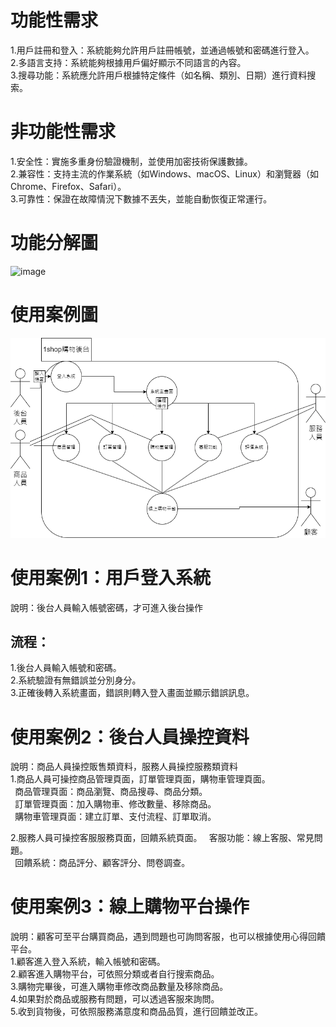 # 功能性需求
1.用戶註冊和登入：系統能夠允許用戶註冊帳號，並通過帳號和密碼進行登入。  
2.多語言支持：系統能夠根據用戶偏好顯示不同語言的內容。  
3.搜尋功能：系統應允許用戶根據特定條件（如名稱、類別、日期）進行資料搜索。   

# 非功能性需求
1.安全性：實施多重身份驗證機制，並使用加密技術保護數據。  
2.兼容性：支持主流的作業系統（如Windows、macOS、Linux）和瀏覽器（如Chrome、Firefox、Safari）。  
3.可靠性：保證在故障情況下數據不丟失，並能自動恢復正常運行。  

# 功能分解圖
![image](https://github.com/kolo47725577/hw3/edit/main/%E4%BD%BF%E7%94%A8%E6%A1%88%E4%BE%8B.png)  

# 使用案例圖
![image](https://github.com/kolo47725577/hw3/blob/main/%E4%BD%BF%E7%94%A8%E6%A1%88%E4%BE%8B%E5%9C%96.png)

# 使用案例1：用戶登入系統
說明：後台人員輸入帳號密碼，才可進入後台操作  
## 流程：
1.後台人員輸入帳號和密碼。  
2.系統驗證有無錯誤並分別身分。  
3.正確後轉入系統畫面，錯誤則轉入登入畫面並顯示錯誤訊息。

# 使用案例2：後台人員操控資料
說明：商品人員操控販售類資料，服務人員操控服務類資料  
1.商品人員可操控商品管理頁面，訂單管理頁面，購物車管理頁面。  
` `商品管理頁面：商品瀏覽、商品搜尋、商品分類。  
` `訂單管理頁面：加入購物車、修改數量、移除商品。  
` `購物車管理頁面：建立訂單、支付流程、訂單取消。  
  
2.服務人員可操控客服服務頁面，回饋系統頁面。
` `客服功能：線上客服、常見問題。  
` `回饋系統：商品評分、顧客評分、問卷調查。  
  
# 使用案例3：線上購物平台操作
說明：顧客可至平台購買商品，遇到問題也可詢問客服，也可以根據使用心得回饋平台。  
1.顧客進入登入系統，輸入帳號和密碼。  
2.顧客進入購物平台，可依照分類或者自行搜索商品。  
3.購物完畢後，可進入購物車修改商品數量及移除商品。  
4.如果對於商品或服務有問題，可以透過客服來詢問。  
5.收到貨物後，可依照服務滿意度和商品品質，進行回饋並改正。  
